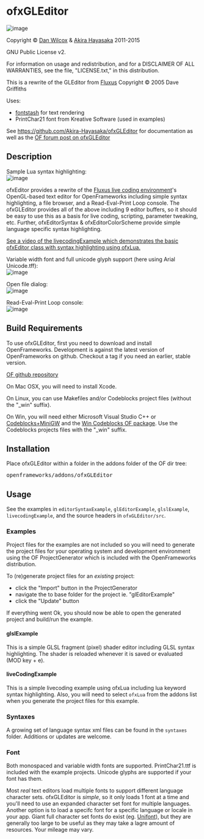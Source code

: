 ofxGLEditor
===================================

![image](https://github.com/Akira-Hayasaka/ofxGLEditor/raw/master/doc/editor.png)

Copyright © [Dan Wilcox](http://danomatika.com) & [Akira Hayasaka](http://www.ampontang.com) 2011-2015

GNU Public License v2.

For information on usage and redistribution, and for a DISCLAIMER OF ALL WARRANTIES, see the file, "LICENSE.txt," in this distribution.

This is a rewrite of the GLEditor from [Fluxus](http://www.pawfal.org/fluxus) Copyright © 2005 Dave Griffiths

Uses:

* [fontstash](https://github.com/memononen/fontstash) for text rendering
* PrintChar21 font from Kreative Software (used in examples)

See https://github.com/Akira-Hayasaka/ofxGLEditor for documentation as well as the [OF forum post on ofxGLEditor](http://forum.openframeworks.cc/t/ofxgleditor/10425)

Description
-----------

Sample Lua syntax highlighting:  
![image](https://github.com/Akira-Hayasaka/ofxGLEditor/raw/master/doc/syntax_highlighting.png)

ofxEditor provides a rewrite of the [Fluxus live coding environment](http://www.pawfal.org/fluxus)'s OpenGL-based text editor for OpenFrameworks including simple syntax highlighting, a file browser, and a Read-Eval-Print Loop console. The ofxGLEditor provides all of the above including 9 editor buffers, so it should be easy to use this as a basis for live coding, scripting, parameter tweaking, etc. Further, ofxEditorSyntax & ofxEditorColorScheme provide simple language specific syntax highlighting.

[See a video of the livecodingExample which demonstrates the basic ofxEditor class with syntax highlighting using ofxLua.](https://vimeo.com/116370247)

Variable width font and full unicode glyph support (here using Arial Unicode.tff):  
![image](https://github.com/Akira-Hayasaka/ofxGLEditor/raw/master/doc/arial_unicode.png)

Open file dialog:  
![image](https://github.com/Akira-Hayasaka/ofxGLEditor/raw/master/doc/file_dialog.png)

Read-Eval-Print Loop console:  
![image](https://github.com/Akira-Hayasaka/ofxGLEditor/raw/master/doc/repl_console.png)

Build Requirements
------------------

To use ofxGLEditor, first you need to download and install OpenFrameworks. Development is against the latest version of OpenFrameworks on github. Checkout a tag if you need an earlier, stable version.

[OF github repository](https://github.com/openframeworks/openFrameworks)

On Mac OSX, you will need to install Xcode.

On Linux, you can use Makefiles and/or Codeblocks project files (without the "_win" suffix).

On Win, you will need either Microsoft Visual Studio C++ or [Codeblocks+MiniGW](http://www.codeblocks.org/downloads/26) and the [Win Codeblocks OF package](http://www.openframeworks.cc/download). Use the Codeblocks projects files with the "_win" suffix.

Installation
------------

Place ofxGLEditor within a folder in the addons folder of the OF dir tree:
<pre>
openframeworks/addons/ofxGLEditor
</pre>

Usage
-----

See the examples in `editorSyntaxExample`, `glEditorExample`, `glslExample`, `livecodingExample`, and the source headers in `ofxGLEditor/src`.

### Examples

Project files for the examples are not included so you will need to generate the project files for your operating system and development environment using the OF ProjectGenerator which is included with the OpenFrameworks distribution.

To (re)generate project files for an *existing* project:

* click the "Import" button in the ProjectGenerator
* navigate the to base folder for the project ie. "glEditorExample"
* click the "Update" button

If everything went Ok, you should now be able to open the generated project and build/run the example.

#### glslExample

This is a simple GLSL fragment (pixel) shader editor including GLSL syntax highlighting. The shader is reloaded whenever it is saved or evaluated (MOD key + e).

#### liveCodingExample

This is a simple livecoding example using ofxLua including lua keyword syntax highlighting. Also, you will need to select `ofxLua` from the addons list when you generate the project files for this example.

### Syntaxes

A growing set of language syntax xml files can be found in the `syntaxes` folder. Additions or updates are welcome. 

### Font

Both monospaced and variable width fonts are supported. PrintChar21.ttf is included with the example projects. Unicode glyphs are supported if your font has them.

Most *real* text editors load multiple fonts to support different language character sets. ofxGLEditor is *simple*, so it only loads 1 font at a time and you'll need to use an expanded character set font for multiple languages. Another option is to load a specifc font for a specific language or locale in your app. Giant full character set fonts do exist (eg. [Unifont](http://www.unifoundry.com/unifont.html])), but they are generally too large to be useful as they may take a lagre amount of resources. Your mileage may vary.
